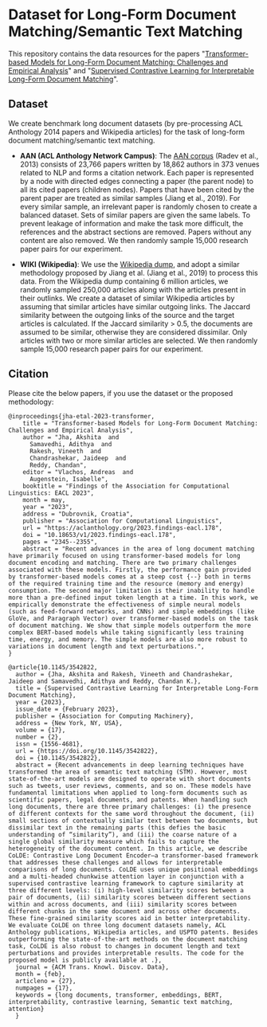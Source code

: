 # Dataset for Long-Form Document Matching/Semantic Text Matching

This repository contains the data resources for the papers "[Transformer-based Models for Long-Form Document Matching: Challenges and Empirical Analysis](https://aclanthology.org/2023.findings-eacl.178/)" and "[Supervised Contrastive Learning for Interpretable Long-Form Document Matching](https://dl.acm.org/doi/full/10.1145/3542822)".

## Dataset

We create benchmark long document datasets (by pre-processing ACL Anthology 2014 papers and Wikipedia articles) for the task of long-form document matching/semantic text matching.

- **AAN (ACL Anthology Network Campus)**: The [AAN corpus](https://aan.how/download/#aanNetworkCorpus) (Radev et al., 2013) consists of 23,766 papers written by 18,862 authors in 373 venues related to NLP and forms a citation network. Each paper is represented by a node with directed edges connecting a paper (the parent node) to all its cited papers (children nodes). Papers that have been cited by the parent paper are treated as similar samples (Jiang et al., 2019). For every similar sample, an irrelevant paper is randomly chosen to create a balanced dataset. Sets of similar papers are given the same labels. To prevent leakage of information and make the task more difficult, the references and the abstract sections are removed. Papers without any content are also removed. We then randomly sample 15,000 research paper pairs for our experiment.

- **WIKI (Wikipedia)**: We use the [Wikipedia dump](https://dumps.wikimedia.org/enwiki/latest/enwiki-latestpages-articles.xml.bz2), and adopt a similar methodology proposed by Jiang et al. (Jiang et al., 2019) to process this data. From the Wikipedia dump containing 6 million articles, we randomly sampled 250,000 articles along with the articles present in their outlinks. We create a dataset of similar Wikipedia articles by assuming that similar articles have similar outgoing links. The Jaccard similarity between the outgoing links of the source and the target articles is calculated. If the Jaccard similarity > 0.5, the documents are assumed to be similar, otherwise they are considered dissimilar. Only articles with two or more similar articles are selected. We then randomly sample 15,000 research paper pairs for our experiment.


## Citation

Please cite the below papers, if you use the dataset or the proposed methodology:

```
@inproceedings{jha-etal-2023-transformer,
    title = "Transformer-based Models for Long-Form Document Matching: Challenges and Empirical Analysis",
    author = "Jha, Akshita  and
      Samavedhi, Adithya  and
      Rakesh, Vineeth  and
      Chandrashekar, Jaideep  and
      Reddy, Chandan",
    editor = "Vlachos, Andreas  and
      Augenstein, Isabelle",
    booktitle = "Findings of the Association for Computational Linguistics: EACL 2023",
    month = may,
    year = "2023",
    address = "Dubrovnik, Croatia",
    publisher = "Association for Computational Linguistics",
    url = "https://aclanthology.org/2023.findings-eacl.178",
    doi = "10.18653/v1/2023.findings-eacl.178",
    pages = "2345--2355",
    abstract = "Recent advances in the area of long document matching have primarily focused on using transformer-based models for long document encoding and matching. There are two primary challenges associated with these models. Firstly, the performance gain provided by transformer-based models comes at a steep cost {--} both in terms of the required training time and the resource (memory and energy) consumption. The second major limitation is their inability to handle more than a pre-defined input token length at a time. In this work, we empirically demonstrate the effectiveness of simple neural models (such as feed-forward networks, and CNNs) and simple embeddings (like GloVe, and Paragraph Vector) over transformer-based models on the task of document matching. We show that simple models outperform the more complex BERT-based models while taking significantly less training time, energy, and memory. The simple models are also more robust to variations in document length and text perturbations.",
}

@article{10.1145/3542822,
  author = {Jha, Akshita and Rakesh, Vineeth and Chandrashekar, Jaideep and Samavedhi, Adithya and Reddy, Chandan K.},
  title = {Supervised Contrastive Learning for Interpretable Long-Form Document Matching},
  year = {2023},
  issue_date = {February 2023},
  publisher = {Association for Computing Machinery},
  address = {New York, NY, USA},
  volume = {17},
  number = {2},
  issn = {1556-4681},
  url = {https://doi.org/10.1145/3542822},
  doi = {10.1145/3542822},
  abstract = {Recent advancements in deep learning techniques have transformed the area of semantic text matching (STM). However, most state-of-the-art models are designed to operate with short documents such as tweets, user reviews, comments, and so on. These models have fundamental limitations when applied to long-form documents such as scientific papers, legal documents, and patents. When handling such long documents, there are three primary challenges: (i) the presence of different contexts for the same word throughout the document, (ii) small sections of contextually similar text between two documents, but dissimilar text in the remaining parts (this defies the basic understanding of “similarity”), and (iii) the coarse nature of a single global similarity measure which fails to capture the heterogeneity of the document content. In this article, we describe CoLDE: Contrastive Long Document Encoder—a transformer-based framework that addresses these challenges and allows for interpretable comparisons of long documents. CoLDE uses unique positional embeddings and a multi-headed chunkwise attention layer in conjunction with a supervised contrastive learning framework to capture similarity at three different levels: (i) high-level similarity scores between a pair of documents, (ii) similarity scores between different sections within and across documents, and (iii) similarity scores between different chunks in the same document and across other documents. These fine-grained similarity scores aid in better interpretability. We evaluate CoLDE on three long document datasets namely, ACL Anthology publications, Wikipedia articles, and USPTO patents. Besides outperforming the state-of-the-art methods on the document matching task, CoLDE is also robust to changes in document length and text perturbations and provides interpretable results. The code for the proposed model is publicly available at .},
  journal = {ACM Trans. Knowl. Discov. Data},
  month = {feb},
  articleno = {27},
  numpages = {17},
  keywords = {long documents, transformer, embeddings, BERT, interpretability, contrastive learning, Semantic text matching, attention}
  }
```








